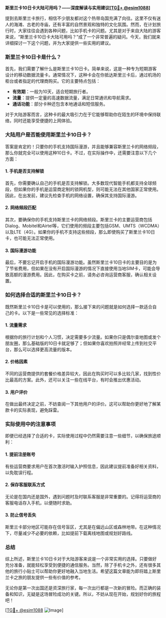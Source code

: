 **斯里兰卡10日卡大陆可用吗？——深度解读与实用建议[[TG💪+ @esim1088](https://t.me/s/esim1088)]**

提到去斯里兰卡旅行，相信不少朋友都对这个热带岛国充满了向往。这里不仅有迷人的海滩、古老的寺庙，还有丰富的自然景观和独特的文化氛围。然而，在计划旅行时，大家往往会遇到各种问题，比如手机卡的问题。尤其是对于来自大陆的游客来说，“斯里兰卡10日卡大陆可用吗？”成了一个非常普遍的疑问。今天，我们就来详细探讨一下这个问题，并为大家提供一些实用的建议。

### 斯里兰卡10日卡是什么？

首先，我们需要了解什么是斯里兰卡10日卡。简单来说，这是一种专为短期游客设计的移动数据流量卡。通常情况下，这种卡会在你抵达斯里兰卡后，通过机场的柜台或者指定的代理商购买。它的主要特点包括：

- **有效期**：一般为10天，适合短期旅行者。
- **流量**：提供一定量的高速数据流量，满足日常通讯和导航需求。
- **通话功能**：部分卡种还包含本地通话和短信服务。

对于大陆游客而言，这种卡的最大吸引力在于它能够帮助你在陌生的环境中保持联络，同时还能享受便捷的上网体验。

### 大陆用户是否能使用斯里兰卡10日卡？

答案是肯定的！只要你的手机支持国际漫游，并且能够兼容斯里兰卡的网络频段，那么你就完全可以使用这种10日卡。不过，在实际操作中，还需要注意以下几个方面：

#### 1. 手机是否支持解锁

首先，你需要确认自己的手机是否支持解锁。大多数现代智能手机都支持全球频段，但如果你的手机是运营商定制的锁网机型，则可能无法在其他国家正常使用。因此，在出发前，建议先检查手机的网络设置，确保其支持国际漫游。

#### 2. 网络频段匹配

其次，要确保你的手机支持斯里兰卡的网络频段。斯里兰卡的主要运营商包括Dialog、Mobitel和Airtel等，它们使用的频段主要包括GSM、UMTS（WCDMA）以及LTE（4G）。如果你的手机不支持这些频段，那么即使购买了斯里兰卡10日卡，也可能无法正常使用。

#### 3. 国际漫游功能

最后，不要忘记开启手机的国际漫游功能。虽然斯里兰卡10日卡的主要目的是为了节省费用，但如果在没有开启国际漫游的情况下直接使用当地SIM卡，可能会导致高额的漫游费用。因此，在购买卡之前，请务必咨询运营商客服，确认相关设置。

### 如何选择合适的斯里兰卡10日卡？

既然斯里兰卡10日卡是可以使用的，那么接下来的问题就是如何选择一款适合自己的卡。以下是一些常见的选择标准：

#### 1. 流量需求

根据你的旅行计划和个人习惯，决定需要多少流量。如果你只是偶尔查地图或发个朋友圈，那么基础版的10日卡就足够了；但如果你喜欢拍照并经常上传到社交平台，那么可以选择更高流量的版本。

#### 2. 价格因素

不同的运营商提供的套餐价格差异较大，因此在购买时可以多比较几家，找到性价比最高的方案。此外，还可以关注一些在线平台，有时会推出优惠活动。

#### 3. 用户评价

在做出最终决定之前，不妨查阅一下其他用户的评价。这可以帮助你更好地了解某款卡的实际表现，避免踩雷。

### 实际使用中的注意事项

即便已经选择了合适的卡，实际使用过程中仍然需要注意一些细节，以确保旅途顺利：

#### 1. 提前注册账号

有些运营商要求用户在首次激活时输入护照信息，因此建议提前准备好相关资料，以免耽误行程。

#### 2. 保存客服联系方式

无论是在国内还是国外，遇到问题时及时联系客服是非常重要的。记得将运营商的客服电话存入手机，以便随时求助。

#### 3. 防止信号丢失

斯里兰卡部分地区可能存在信号盲区，尤其是在偏远山区或森林地带。在这种情况下，尽量减少不必要的依赖，比如提前下载离线地图或规划好路线。

### 总结

综上所述，斯里兰卡10日卡对于大陆游客来说是一个非常实用的选择。只要做好充分准备，就能轻松享受到便捷的通信服务。当然，除了手机卡之外，还有很多其他的旅行小贴士可以帮助你更好地融入当地生活。希望这篇文章能为即将踏上斯里兰卡之旅的朋友提供一些有价值的参考。

无论你是第一次出国还是资深旅行家，每一次出行都是一次新的冒险。而正确的装备和知识，无疑是这场冒险成功的关键。所以，不妨从现在开始，规划好你的旅程吧！

[[TG💪+ @esim1088](https://t.me/s/esim1088) ![Image](https://i.postimg.cc/4NQfJmqS/Snipaste-2025-05-13-00-14-12.png)]